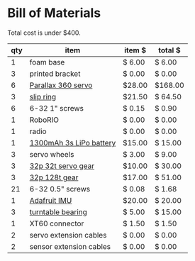 Bill of Materials
=================

Total cost is under $400.

| qty | item                                                                                           | item $ | total $ |
| --- | ------------------                                                                             | ------ | ------- |
|   1 | foam base                                                                                      | $ 6.00 | $  6.00 |
|   3 | printed bracket                                                                                | $ 0.00 | $  0.00 |
|   6 | [Parallax 360 servo](https://www.parallax.com/product/parallax-feedback-360-high-speed-servo/) | $28.00 | $168.00 |
|   3 | [slip ring](https://www.sparkfun.com/products/13065)                                           | $21.50 | $ 64.50 |
|   6 | 6-32 1" screws                                                                                 | $ 0.15 | $  0.90 |
|   1 | RoboRIO                                                                                        | $ 0.00 | $  0.00 |
|   1 | radio                                                                                          | $ 0.00 | $  0.00 |
|   1 | [1300mAh 3s LiPo battery](https://hobbyking.com/en_us/turnigy-1300mah-3s-30c-lipo-pack.html)   | $15.00 | $ 15.00 |
|   3 | servo wheels                                                                                   | $ 3.00 | $  9.00 |
|   3 | [32p 32t servo gear](https://www.servocity.com/32p-32-tooth-25t-3f-spline-servo-mount-gears/)  | $10.00 | $ 30.00 |
|   3 | [32p 128t gear](https://www.servocity.com/32-pitch-128-tooth-1-00-bore-aluminum-hub-gears/)    | $17.00 | $ 51.00 |
|  21 | 6-32 0.5" screws                                                                               | $ 0.08 | $  1.68 |
|   1 | [Adafruit IMU](https://www.adafruit.com/product/4517)                                          | $20.00 | $ 20.00 |
|   3 | [turntable bearing](https://www.servocity.com/3x3-ball-bearing-turntable/)                     | $ 5.00 | $ 15.00 |
|   1 | XT60 connector                                                                                 | $ 1.50 | $  1.50 |
|   2 | servo extension cables                                                                         | $ 0.00 | $  0.00 |
|   2 | sensor extension cables                                                                        | $ 0.00 | $  0.00 |
